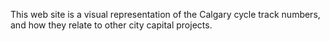 This web site is a visual representation of the Calgary cycle track
numbers, and how they relate to other city capital projects.
